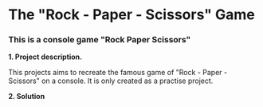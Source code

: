# The  "Rock - Paper - Scissors" Game
### This is a console game "Rock Paper Scissors"
**1. Project description.**

This projects aims to recreate the famous game of "Rock - Paper - Scissors" on a console. 
It is only created as a practise project.

**2. Solution**

